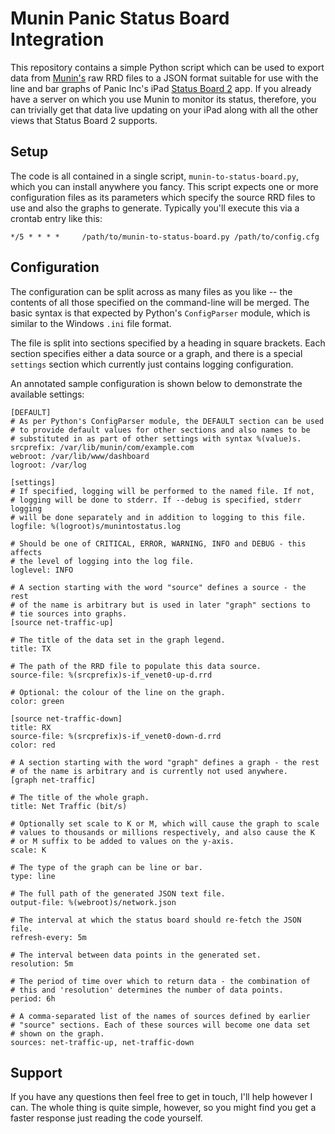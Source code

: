 # Munin Panic Status Board Integration

This repository contains a simple Python script which can be used to export
data from [Munin's][munin] raw RRD files to a JSON format suitable for use
with the line and bar graphs of Panic Inc's iPad
[Status Board 2][status-board] app. If you already have a server on which
you use Munin to monitor its status, therefore, you can trivially get that
data live updating on your iPad along with all the other views that
Status Board 2 supports.

## Setup

The code is all contained in a single script, `munin-to-status-board.py`,
which you can install anywhere you fancy. This script expects one or
more configuration files as its parameters which specify the source RRD
files to use and also the graphs to generate. Typically you'll execute this
via a crontab entry like this:

    */5 * * * *     /path/to/munin-to-status-board.py /path/to/config.cfg

## Configuration

The configuration can be split across as many files as you like -- the
contents of all those specified on the command-line will be merged. The
basic syntax is that expected by Python's `ConfigParser` module, which is
similar to the Windows `.ini` file format.

The file is split into sections specified by a heading in square brackets.
Each section specifies either a data source or a graph, and there is a special
`settings` section which currently just contains logging configuration.

An annotated sample configuration is shown below to demonstrate the available
settings:

    [DEFAULT]
    # As per Python's ConfigParser module, the DEFAULT section can be used
    # to provide default values for other sections and also names to be
    # substituted in as part of other settings with syntax %(value)s.
    srcprefix: /var/lib/munin/com/example.com
    webroot: /var/lib/www/dashboard
    logroot: /var/log

    [settings]
    # If specified, logging will be performed to the named file. If not,
    # logging will be done to stderr. If --debug is specified, stderr logging
    # will be done separately and in addition to logging to this file.
    logfile: %(logroot)s/munintostatus.log

    # Should be one of CRITICAL, ERROR, WARNING, INFO and DEBUG - this affects
    # the level of logging into the log file.
    loglevel: INFO

    # A section starting with the word "source" defines a source - the rest
    # of the name is arbitrary but is used in later "graph" sections to
    # tie sources into graphs.
    [source net-traffic-up]

    # The title of the data set in the graph legend.
    title: TX

    # The path of the RRD file to populate this data source.
    source-file: %(srcprefix)s-if_venet0-up-d.rrd

    # Optional: the colour of the line on the graph.
    color: green
    
    [source net-traffic-down]
    title: RX
    source-file: %(srcprefix)s-if_venet0-down-d.rrd
    color: red

    # A section starting with the word "graph" defines a graph - the rest
    # of the name is arbitrary and is currently not used anywhere.
    [graph net-traffic]

    # The title of the whole graph.
    title: Net Traffic (bit/s)

    # Optionally set scale to K or M, which will cause the graph to scale
    # values to thousands or millions respectively, and also cause the K
    # or M suffix to be added to values on the y-axis.
    scale: K

    # The type of the graph can be line or bar.
    type: line

    # The full path of the generated JSON text file.
    output-file: %(webroot)s/network.json

    # The interval at which the status board should re-fetch the JSON file.
    refresh-every: 5m

    # The interval between data points in the generated set.
    resolution: 5m

    # The period of time over which to return data - the combination of
    # this and 'resolution' determines the number of data points.
    period: 6h

    # A comma-separated list of the names of sources defined by earlier
    # "source" sections. Each of these sources will become one data set
    # shown on the graph.
    sources: net-traffic-up, net-traffic-down


## Support

If you have any questions then feel free to get in touch, I'll help however
I can. The whole thing is quite simple, however, so you might find you get
a faster response just reading the code yourself.

[munin]: http://munin-monitoring.org

[status-board]: https://panic.com/statusboard/